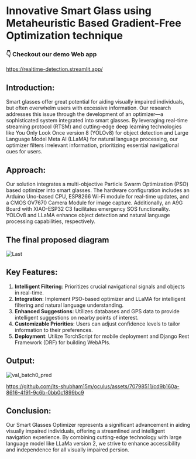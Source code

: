 # Innovative Smart Glass using Metaheuristic Based Gradient-Free Optimization technique
### 👇 Checkout our demo Web app
https://realtime-detection.streamlit.app/ 

## Introduction:
Smart glasses offer great potential for aiding visually impaired individuals, but often overwhelm users with excessive information. Our research addresses this issue through the development of an optimizer—a sophisticated system integrated into smart glasses. By leveraging real-time streaming protocol (RTSM) and cutting-edge deep learning technologies like You Only Look Once version 8 (YOLOv8) for object detection and Large Language Model Meta AI (LLaMA) for natural language processing, our optimizer filters irrelevant information, prioritizing essential navigational cues for users.

## Approach:
Our solution integrates a multi-objective Particle Swarm Optimization (PSO) based optimizer into smart glasses. The hardware configuration includes an Arduino Uno-based CPU, ESP8266 Wi-Fi module for real-time updates, and a CMOS OV7670 Camera Module for image capture. Additionally, an A9G Board with XIAO-ESP32 C3 facilitates emergency SOS functionality. YOLOv8 and LLaMA enhance object detection and natural language processing capabilities, respectively.
## The final proposed diagram
![Last](https://github.com/its-shubham15m/oculus/assets/70798511/a805dbeb-ee4f-4f9e-b30e-cabd6a6012ed)



## Key Features:
1. **Intelligent Filtering**: Prioritizes crucial navigational signals and objects in real-time.
2. **Integration**: Implement PSO-based optimizer and LLaMA for intelligent filtering and natural language understanding.
3. **Enhanced Suggestions**: Utilizes databases and GPS data to provide intelligent suggestions on nearby points of interest.
4. **Customizable Priorities**: Users can adjust confidence levels to tailor information to their preferences.
5.  **Deployment**: Utilize TorchScript for mobile deployment and Django Rest Framework (DRF) for building WebAPIs.
## Output:
![val_batch0_pred](https://github.com/its-shubham15m/oculus/assets/70798511/87b4cba8-6de0-4698-acdf-d836574715e9)


https://github.com/its-shubham15m/oculus/assets/70798511/cd9b160a-8616-4f91-9c6b-0bb0c1899bc9


## Conclusion:
Our Smart Glasses Optimizer represents a significant advancement in aiding visually impaired individuals, offering a streamlined and intelligent navigation experience. By combining cutting-edge technology with large language model like LLaMa version 2, we strive to enhance accessibility and independence for all visually impaired persion.
